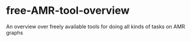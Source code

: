 # free-AMR-tool-overview
An overview over freely available tools for doing all kinds of tasks on AMR graphs
